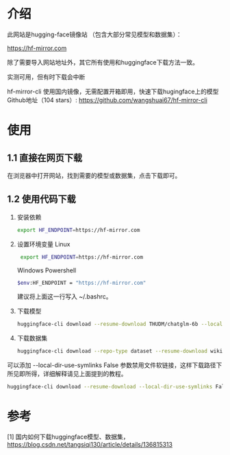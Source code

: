 # 介绍

此网站是hugging-face镜像站 （包含大部分常见模型和数据集）：

https://hf-mirror.com

除了需要导入网站地址外，其它所有使用和huggingface下载方法一致。

实测可用，但有时下载会中断

hf-mirror-cli 使用国内镜像，无需配置开箱即用，快速下载hugingface上的模型
Github地址（104 stars）:
https://github.com/wangshuai67/hf-mirror-cli

# 使用

## 1.1 直接在网页下载

在浏览器中打开网站，找到需要的模型或数据集，点击下载即可。

## 1.2 使用代码下载

1. 安装依赖
    
   ```bash
   export HF_ENDPOINT=https://hf-mirror.com
   ```

2. 设置环境变量
    Linux
    ```bash
     export HF_ENDPOINT=https://hf-mirror.com
    ```

    Windows Powershell
    ```bash
    $env:HF_ENDPOINT = "https://hf-mirror.com"
    ```
    
    建议将上面这一行写入 ~/.bashrc。

3. 下载模型
   ```bash
   huggingface-cli download --resume-download THUDM/chatglm-6b --local-dir model
   ```

4. 下载数据集

    ```bash
    huggingface-cli download --repo-type dataset --resume-download wikitext --local-dir wikitext
    ```

可以添加 --local-dir-use-symlinks False 参数禁用文件软链接，这样下载路径下所见即所得，详细解释请见上面提到的教程。

```bash
huggingface-cli download --resume-download --local-dir-use-symlinks False bigscience/bloom-560m --local-dir bloom-560m
```

# 参考

[1] 国内如何下载huggingface模型、数据集，https://blog.csdn.net/tangsiqi130/article/details/136815313